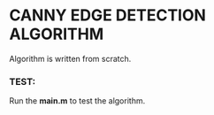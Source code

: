 # CANNY EDGE DETECTION ALGORITHM
Algorithm is written from scratch.
### TEST: 
Run the **main.m** to test the algorithm.

